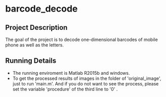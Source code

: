 # barcode_decode
## Project Description  
The goal of the project is to decode one-dimensional barcodes of mobile phone as well as the letters.
## Running Details
* The running enviroment is Matlab R2015b and windows.
* To get the processed results of images in the folder of 'original_image', just to run 'main.m'. And if you do not want to see the process, please set the variable 'procedure' of the third line to '0' .

